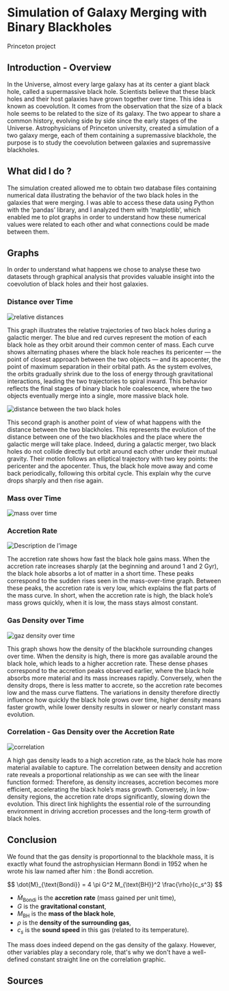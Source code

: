 # Simulation of Galaxy Merging with Binary Blackholes
Princeton project 
## Introduction - Overview
In the Universe, almost every large galaxy has at its center a giant black hole, called a supermassive black hole. Scientists believe that these black holes and their host galaxies have grown together over time. This idea is known as coevolution. It comes from the observation that the size of a black hole seems to be related to the size of its galaxy. The two appear to share a common history, evolving side by side since the early stages of the Universe. 
Astrophysicians of Princeton university, created a simulation of a two galaxy merge, each of them containing a supremassive blackhole, the purpose is to study the coevolution between galaxies and supremassive blackholes.  

## What did I do ? 
The simulation created allowed me to obtain two database files containing numerical data illustrating the behavior of the two black holes in the galaxies that were merging. I was able to access these data using Python with the ‘pandas’ library, and I analyzed them with ‘matplotlib’, which enabled me to plot graphs in order to understand how these numerical values were related to each other and what connections could be made between them.

## Graphs
In order to understand what happens we chose to analyse these two datasets through graphical analysis that provides valuable insight into the coevolution of black holes and their host galaxies. 

### Distance over Time
![relative distances](https://drive.google.com/uc?export=view&id=1Q1ehVG-l-D24MuOoFqCHwc7HruyYK_DC)

This graph illustrates the relative trajectories of two black holes during a galactic merger. The blue and red curves represent the motion of each black hole as they orbit around their common center of mass. Each curve shows alternating phases where the black hole reaches its pericenter — the point of closest approach between the two objects — and its apocenter, the point of maximum separation in their orbital path. As the system evolves, the orbits gradually shrink due to the loss of energy through gravitational interactions, leading the two trajectories to spiral inward. This behavior reflects the final stages of binary black hole coalescence, where the two objects eventually merge into a single, more massive black hole.


![distance between the two black holes](https://drive.google.com/uc?export=view&id=1p20UA8iYclDYWttgMMq9dco8-2OKYOGD)

This second graph is another point of view of what happens with the distance between the two blackholes. This represents the evolution of the distance between one of the two blackholes and the place where the galactic merge will take place. Indeed, during a galactic merger, two black holes do not collide directly but orbit around each other under their mutual gravity.
Their motion follows an elliptical trajectory with two key points: the pericenter and the apocenter. Thus, the black hole move away and come back periodically, following this orbital cycle. This explain why the curve drops sharply and then rise again. 

### Mass over Time
![mass over time](https://drive.google.com/uc?export=view&id=1yNwov1k5_nc1adFXSVAY4FQObYrGV6s9)

### Accretion Rate
![Description de l’image](https://drive.google.com/file/d/1aPMowLZMnB3kmwwh_NTogJOhfkw13HHh)


The accretion rate shows how fast the black hole gains mass. When the accretion rate increases sharply (at the beginning and around 1 and 2 Gyr), the black hole absorbs a lot of matter in a short time. These peaks correspond to the sudden rises seen in the mass-over-time graph. Between these peaks, the accretion rate is very low, which explains the flat parts of the mass curve. In short, when the accretion rate is high, the black hole’s mass grows quickly, when it is low, the mass stays almost constant. 

### Gas Density over Time
![gaz density over time](https://drive.google.com/uc?export=view&id=1Zr1zbZcepTIGZf_YlOB04PzFb4hj8DKH)

This graph shows how the density of the blackhole surrounding changes over time. When the density is high, there is more gas available around the black hole, which leads to a higher accretion rate. These dense phases correspond to the accretion peaks observed earlier, where the black hole absorbs more material and its mass increases rapidly.
Conversely, when the density drops, there is less matter to accrete, so the accretion rate becomes low and the mass curve flattens. The variations in density therefore directly influence how quickly the black hole grows over time, higher density means faster growth, while lower density results in slower or nearly constant mass evolution.

### Correlation - Gas Density over the Accretion Rate
![correlation](https://drive.google.com/uc?export=view&id=1xwAFOJ9yHHbBtgSK1Tu05lf1IyJVpc3F)


A high gas density leads to a high accretion rate, as the black hole has more material available to capture. The correlation between density and accretion rate reveals a proportional relationship as we can see with the linear function formed: Therefore, as density increases, accretion becomes more efficient, accelerating the black hole’s mass growth. Conversely, in low-density regions, the accretion rate drops significantly, slowing down the evolution. This direct link highlights the essential role of the surrounding environment in driving accretion processes and the long-term growth of black holes.

## Conclusion 
We found that the gas density is proportionnal to the blackhole mass, it is exactly what found the astrophysician Hermann Bondi in 1952 when he wrote his law named after him : the Bondi accretion. 

$$
\dot{M}_{\text{Bondi}} = 4 \pi G^2 M_{\text{BH}}^2 \frac{\rho}{c_s^3}
$$

- $\dot{M}_{\text{Bondi}}$ is the **accretion rate** (mass gained per unit time),
- $G$ is the **gravitational constant**,
- $M_{\text{BH}}$ is the **mass of the black hole**,
- $\rho$ is the **density of the surrounding gas**,
- $c_s$ is the **sound speed** in this gas (related to its temperature).

The mass does indeed depend on the gas density of the galaxy. However, other variables play a secondary role, that's why we don't have a well-defined constant straight line on the correlation graphic. 


## Sources 
